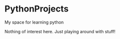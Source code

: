 # PythonProjects
My space for learning python

Nothing of interest here. Just playing around with stuff!
